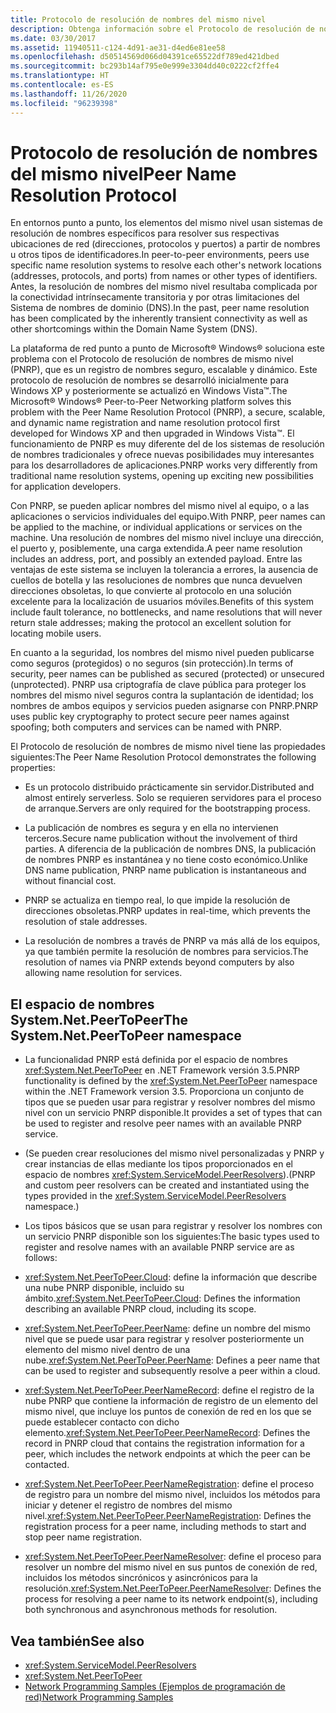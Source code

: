 ```yaml
---
title: Protocolo de resolución de nombres del mismo nivel
description: Obtenga información sobre el Protocolo de resolución de nombres de mismo nivel (PNRP), un protocolo de registro y resolución de nombres seguro, escalable y dinámico.
ms.date: 03/30/2017
ms.assetid: 11940511-c124-4d91-ae31-d4ed6e81ee58
ms.openlocfilehash: d50514569d066d04391ce65522df789ed421dbed
ms.sourcegitcommit: bc293b14af795e0e999e3304dd40c0222cf2ffe4
ms.translationtype: HT
ms.contentlocale: es-ES
ms.lasthandoff: 11/26/2020
ms.locfileid: "96239398"
---
```

# <a name="peer-name-resolution-protocol"></a><span data-ttu-id="6956e-103">Protocolo de resolución de nombres del mismo nivel</span><span class="sxs-lookup"><span data-stu-id="6956e-103">Peer Name Resolution Protocol</span></span>

<span data-ttu-id="6956e-104">En entornos punto a punto, los elementos del mismo nivel usan sistemas de resolución de nombres específicos para resolver sus respectivas ubicaciones de red (direcciones, protocolos y puertos) a partir de nombres u otros tipos de identificadores.</span><span class="sxs-lookup"><span data-stu-id="6956e-104">In peer-to-peer environments, peers use specific name resolution systems to resolve each other's network locations (addresses, protocols, and ports) from names or other types of identifiers.</span></span> <span data-ttu-id="6956e-105">Antes, la resolución de nombres del mismo nivel resultaba complicada por la conectividad intrínsecamente transitoria y por otras limitaciones del Sistema de nombres de dominio (DNS).</span><span class="sxs-lookup"><span data-stu-id="6956e-105">In the past, peer name resolution has been complicated by the inherently transient connectivity as well as other shortcomings within the Domain Name System (DNS).</span></span>  
  
 <span data-ttu-id="6956e-106">La plataforma de red punto a punto de Microsoft® Windows® soluciona este problema con el Protocolo de resolución de nombres de mismo nivel (PNRP), que es un registro de nombres seguro, escalable y dinámico. Este protocolo de resolución de nombres se desarrolló inicialmente para Windows XP y posteriormente se actualizó en Windows Vista™.</span><span class="sxs-lookup"><span data-stu-id="6956e-106">The Microsoft® Windows® Peer-to-Peer Networking platform solves this problem with the Peer Name Resolution Protocol (PNRP), a secure, scalable, and dynamic name registration and name resolution protocol first developed for Windows XP and then upgraded in Windows Vista™.</span></span> <span data-ttu-id="6956e-107">El funcionamiento de PNRP es muy diferente del de los sistemas de resolución de nombres tradicionales y ofrece nuevas posibilidades muy interesantes para los desarrolladores de aplicaciones.</span><span class="sxs-lookup"><span data-stu-id="6956e-107">PNRP works very differently from traditional name resolution systems, opening up exciting new possibilities for application developers.</span></span>  
  
 <span data-ttu-id="6956e-108">Con PNRP, se pueden aplicar nombres del mismo nivel al equipo, o a las aplicaciones o servicios individuales del equipo.</span><span class="sxs-lookup"><span data-stu-id="6956e-108">With PNRP, peer names can be applied to the machine, or individual applications or services on the machine.</span></span> <span data-ttu-id="6956e-109">Una resolución de nombres del mismo nivel incluye una dirección, el puerto y, posiblemente, una carga extendida.</span><span class="sxs-lookup"><span data-stu-id="6956e-109">A peer name resolution includes an address, port, and possibly an extended payload.</span></span> <span data-ttu-id="6956e-110">Entre las ventajas de este sistema se incluyen la tolerancia a errores, la ausencia de cuellos de botella y las resoluciones de nombres que nunca devuelven direcciones obsoletas, lo que convierte al protocolo en una solución excelente para la localización de usuarios móviles.</span><span class="sxs-lookup"><span data-stu-id="6956e-110">Benefits of this system include fault tolerance, no bottlenecks, and name resolutions that will never return stale addresses; making the protocol an excellent solution for locating mobile users.</span></span>  
  
 <span data-ttu-id="6956e-111">En cuanto a la seguridad, los nombres del mismo nivel pueden publicarse como seguros (protegidos) o no seguros (sin protección).</span><span class="sxs-lookup"><span data-stu-id="6956e-111">In terms of security, peer names can be published as secured (protected) or unsecured (unprotected).</span></span> <span data-ttu-id="6956e-112">PNRP usa criptografía de clave pública para proteger los nombres del mismo nivel seguros contra la suplantación de identidad; los nombres de ambos equipos y servicios pueden asignarse con PNRP.</span><span class="sxs-lookup"><span data-stu-id="6956e-112">PNRP uses public key cryptography to protect secure peer names against spoofing; both computers and services can be named with PNRP.</span></span>  
  
<span data-ttu-id="6956e-113">El Protocolo de resolución de nombres de mismo nivel tiene las propiedades siguientes:</span><span class="sxs-lookup"><span data-stu-id="6956e-113">The Peer Name Resolution Protocol demonstrates the following properties:</span></span>  
  
- <span data-ttu-id="6956e-114">Es un protocolo distribuido prácticamente sin servidor.</span><span class="sxs-lookup"><span data-stu-id="6956e-114">Distributed and almost entirely serverless.</span></span> <span data-ttu-id="6956e-115">Solo se requieren servidores para el proceso de arranque.</span><span class="sxs-lookup"><span data-stu-id="6956e-115">Servers are only required for the bootstrapping process.</span></span>  
  
- <span data-ttu-id="6956e-116">La publicación de nombres es segura y en ella no intervienen terceros.</span><span class="sxs-lookup"><span data-stu-id="6956e-116">Secure name publication without the involvement of third parties.</span></span> <span data-ttu-id="6956e-117">A diferencia de la publicación de nombres DNS, la publicación de nombres PNRP es instantánea y no tiene costo económico.</span><span class="sxs-lookup"><span data-stu-id="6956e-117">Unlike DNS name publication, PNRP name publication is instantaneous and without financial cost.</span></span>  
  
- <span data-ttu-id="6956e-118">PNRP se actualiza en tiempo real, lo que impide la resolución de direcciones obsoletas.</span><span class="sxs-lookup"><span data-stu-id="6956e-118">PNRP updates in real-time, which prevents the resolution of stale addresses.</span></span>  
  
- <span data-ttu-id="6956e-119">La resolución de nombres a través de PNRP va más allá de los equipos, ya que también permite la resolución de nombres para servicios.</span><span class="sxs-lookup"><span data-stu-id="6956e-119">The resolution of names via PNRP extends beyond computers by also allowing name resolution for services.</span></span>  
  
## <a name="the-systemnetpeertopeer-namespace"></a><span data-ttu-id="6956e-120">El espacio de nombres System.Net.PeerToPeer</span><span class="sxs-lookup"><span data-stu-id="6956e-120">The System.Net.PeerToPeer namespace</span></span>  
  
- <span data-ttu-id="6956e-121">La funcionalidad PNRP está definida por el espacio de nombres <xref:System.Net.PeerToPeer> en .NET Framework versión 3.5.</span><span class="sxs-lookup"><span data-stu-id="6956e-121">PNRP functionality is defined by the <xref:System.Net.PeerToPeer> namespace within the .NET Framework version 3.5.</span></span> <span data-ttu-id="6956e-122">Proporciona un conjunto de tipos que se pueden usar para registrar y resolver nombres del mismo nivel con un servicio PNRP disponible.</span><span class="sxs-lookup"><span data-stu-id="6956e-122">It provides a set of types that can be used to register and resolve peer names with an available PNRP service.</span></span>  
  
- <span data-ttu-id="6956e-123">(Se pueden crear resoluciones del mismo nivel personalizadas y PNRP y crear instancias de ellas mediante los tipos proporcionados en el espacio de nombres <xref:System.ServiceModel.PeerResolvers>).</span><span class="sxs-lookup"><span data-stu-id="6956e-123">(PNRP and custom peer resolvers can be created and instantiated using the types provided in the <xref:System.ServiceModel.PeerResolvers> namespace.)</span></span>  
  
- <span data-ttu-id="6956e-124">Los tipos básicos que se usan para registrar y resolver los nombres con un servicio PNRP disponible son los siguientes:</span><span class="sxs-lookup"><span data-stu-id="6956e-124">The basic types used to register and resolve names with an available PNRP service are as follows:</span></span>  
  
- <span data-ttu-id="6956e-125"><xref:System.Net.PeerToPeer.Cloud>: define la información que describe una nube PNRP disponible, incluido su ámbito.</span><span class="sxs-lookup"><span data-stu-id="6956e-125"><xref:System.Net.PeerToPeer.Cloud>: Defines the information describing an available PNRP cloud, including its scope.</span></span>  
  
- <span data-ttu-id="6956e-126"><xref:System.Net.PeerToPeer.PeerName>: define un nombre del mismo nivel que se puede usar para registrar y resolver posteriormente un elemento del mismo nivel dentro de una nube.</span><span class="sxs-lookup"><span data-stu-id="6956e-126"><xref:System.Net.PeerToPeer.PeerName>: Defines a peer name that can be used to register and subsequently resolve a peer within a cloud.</span></span>  
  
- <span data-ttu-id="6956e-127"><xref:System.Net.PeerToPeer.PeerNameRecord>: define el registro de la nube PNRP que contiene la información de registro de un elemento del mismo nivel, que incluye los puntos de conexión de red en los que se puede establecer contacto con dicho elemento.</span><span class="sxs-lookup"><span data-stu-id="6956e-127"><xref:System.Net.PeerToPeer.PeerNameRecord>: Defines the record in PNRP cloud that contains the registration information for a peer, which includes the network endpoints at which the peer can be contacted.</span></span>  
  
- <span data-ttu-id="6956e-128"><xref:System.Net.PeerToPeer.PeerNameRegistration>: define el proceso de registro para un nombre del mismo nivel, incluidos los métodos para iniciar y detener el registro de nombres del mismo nivel.</span><span class="sxs-lookup"><span data-stu-id="6956e-128"><xref:System.Net.PeerToPeer.PeerNameRegistration>: Defines the registration process for a peer name, including methods to start and stop peer name registration.</span></span>  
  
- <span data-ttu-id="6956e-129"><xref:System.Net.PeerToPeer.PeerNameResolver>: define el proceso para resolver un nombre del mismo nivel en sus puntos de conexión de red, incluidos los métodos sincrónicos y asincrónicos para la resolución.</span><span class="sxs-lookup"><span data-stu-id="6956e-129"><xref:System.Net.PeerToPeer.PeerNameResolver>: Defines the process for resolving a peer name to its network endpoint(s), including both synchronous and asynchronous methods for resolution.</span></span>  
  
## <a name="see-also"></a><span data-ttu-id="6956e-130">Vea también</span><span class="sxs-lookup"><span data-stu-id="6956e-130">See also</span></span>

- <xref:System.ServiceModel.PeerResolvers>
- <xref:System.Net.PeerToPeer>
- [<span data-ttu-id="6956e-131">Network Programming Samples (Ejemplos de programación de red)</span><span class="sxs-lookup"><span data-stu-id="6956e-131">Network Programming Samples</span></span>](network-programming-samples.md)

<!-- to-do: review sample links
- [PeerToPeer Technology Sample](https://go.microsoft.com/fwlink/?LinkID=179571)
-->
